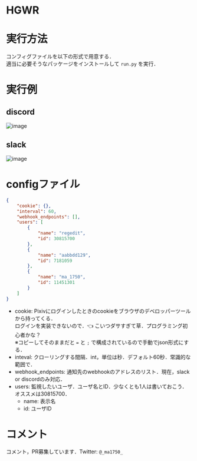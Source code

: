 # HGWR

# 実行方法
コンフィグファイルを以下の形式で用意する．  
適当に必要そうなパッケージをインストールして `run.py` を実行．

# 実行例
## discord
![image](https://user-images.githubusercontent.com/43315739/181920772-b43af186-c7f4-4224-ba07-b1121b293496.png)


## slack
![image](https://user-images.githubusercontent.com/43315739/181920796-9d5436a7-6084-4a36-b0cf-2f79b4686f99.png)


# configファイル
```json
{
    "cookie": {},
    "interval": 60,
    "webhook_endpoints": [],
    "users": [
        {
            "name": "regedit",
            "id": 30815700
        },
        {
            "name": "aabbdd129",
            "id": 7181059
        },
        {
            "name": "ma_1750",
            "id": 11451301
        }
    ]
}
```

- cookie: Pixivにログインしたときのcookieをブラウザのデベロッパーツールから持ってくる．  
          ログインを実装できないので．👈 こいつダサすぎて草．プログラミング初心者かな？  
          ※コピーしてそのままだと `=` と `;` で構成されているので手動でjson形式にする．
- inteval: クローリングする間隔．int，単位は秒．デフォルト60秒．常識的な範囲で．
- webhook_endpoints: 通知先のwebhookのアドレスのリスト．現在，slack or discordのみ対応．
- users: 監視したいユーザ．ユーザ名とID．少なくとも1人は書いておこう．オススメは30815700．
    - name: 表示名
    - id: ユーザID


# コメント
コメント，PR募集しています．Twitter: `@_ma1750_`
